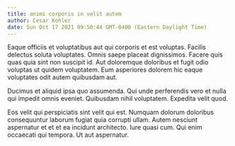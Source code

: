 ```yaml
---
title: animi corporis in velit autem
author: Cesar Kohler
date: Sun Oct 17 2021 09:50:44 GMT-0400 (Eastern Daylight Time)
---
```

Eaque officiis et voluptatibus aut qui corporis et est voluptas. Facilis delectus soluta voluptates. Omnis saepe placeat dignissimos. Facere quis quas quia sint non suscipit id. Aut doloremque doloribus et fugit odio voluptas ut quidem voluptatem. Eum asperiores dolorem hic eaque voluptates odit autem quibusdam aut.

 Ducimus et aliquid ipsa quo assumenda. Qui unde perferendis vero et nulla qui impedit omnis eveniet. Quibusdam nihil voluptatem. Expedita velit quod.

 Eos velit qui perspiciatis sint velit qui est. Numquam dolorum doloribus consequuntur laborum fugiat quia corrupti ullam. Autem nesciunt aspernatur et et et ea incidunt architecto. Iure quasi cum. Qui enim occaecati qui tempora. Ut aut aspernatur.
